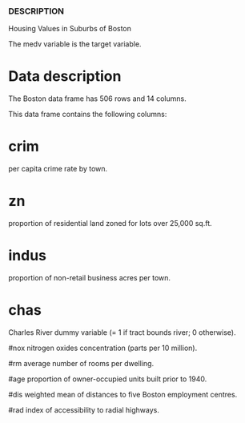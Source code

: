 
### DESCRIPTION 


Housing Values in Suburbs of Boston

The medv variable is the target variable.

# Data description
The Boston data frame has 506 rows and 14 columns.

This data frame contains the following columns:

# crim

per capita crime rate by town.

# zn

proportion of residential land zoned for lots over 25,000 sq.ft.

# indus

proportion of non-retail business acres per town.

# chas

Charles River dummy variable (= 1 if tract bounds river; 0 otherwise).

#nox
nitrogen oxides concentration (parts per 10 million).

#rm
average number of rooms per dwelling.

#age
proportion of owner-occupied units built prior to 1940.

#dis
weighted mean of distances to five Boston employment centres.

#rad
index of accessibility to radial highways.
